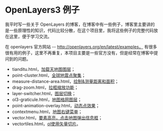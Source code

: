 # OpenLayers3 例子

我平时写一些关于 OpenLayers 的博客，在博客中有一些例子，博客里主要讲的是一些原理性的知识，代码比较分散，在这个项目里，我将这些例子的完整代码放在这里，便于学习交流。

在 openlayers 官方网站 -- http://openlayers.org/en/latest/examples， 有很多很有用的例子，这里不再重复，本项目主要是一些官方没有，但是经常在博客中提问到的问题。

- tianditu.html，[加载天地图图层](http://cheerfun.xyz/openlayers-examples/tianditu.html)；
- point-cluster.html，[全球地震点聚集](http://cheerfun.xyz/openlayers-examples/point-cluster.html)；
- measure-distance-area.html，[绘制&测量距离和面积](http://cheerfun.xyz/openlayers-examples/measure-distance-area.html)；
- drag-zoom.html，[拉框缩放功能](http://cheerfun.xyz/openlayers-examples/drag-zoom.html)；
- layer-switcher.html，[图层切换](http://cheerfun.xyz/openlayers-examples/layer-switcher.html)；
- ol3-graticule.html，[地图格网图层](http://cheerfun.xyz/openlayers-examples/ol3-graticule.html)；
- point-animation-overlay.html，[动态点效果](http://cheerfun.xyz/openlayers-examples/point-animation-overlay.html)；
- contextmenu.html，[地图右键菜单](http://cheerfun.xyz/openlayers-examples/contextmenu.html)；
- vector.html，[要素高亮，点击地图弹出信息框](http://cheerfun.xyz/openlayers-examples/vector.html)；
- vectortiles.html，[ol使用矢量切片](http://cheerfun.xyz/openlayers-examples/vectortiles.html)。